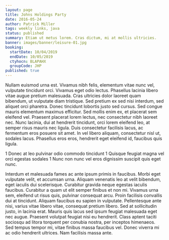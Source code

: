 ```yaml
---
layout: page
title: Johns Holdings Party
date: 2016-05-24
author: Patrick Miller
tags: weekly links, java
status: published
summary: Etiam ut metus lorem. Cras dictum, mi at mollis ultricies.
banner: images/banner/leisure-01.jpg
booking:
  startDate: 10/04/2019
  endDate: 10/05/2019
  ctyhocn: BLAPAHX
  groupCode: JHP
published: true
---
```

Nullam euismod urna est. Vivamus nibh felis, elementum vitae nunc vel, vulputate tincidunt orci. Vivamus eget odio lectus. Phasellus lacinia libero vitae augue pretium malesuada. Cras ultricies dolor laoreet quam bibendum, ut vulputate diam tristique. Sed pretium ex sed nisi interdum, sed aliquet orci pharetra. Donec tincidunt lobortis justo sed cursus. Sed congue mauris elementum maximus efficitur. Sed mollis enim ex, et placerat sem eleifend vel. Praesent placerat lorem lectus, nec consectetur nibh laoreet nec. Nunc lacinia, dui at hendrerit tincidunt, orci lorem eleifend leo, at semper risus mauris nec ligula. Duis consectetur facilisis lacus, ac fermentum eros posuere sit amet. In vel libero aliquam, consectetur nisl ut, sodales lacus. Phasellus eros eros, hendrerit eget eleifend id, faucibus quis ligula.

1 Donec at leo pulvinar odio commodo tincidunt
1 Quisque feugiat magna vel orci egestas sodales
1 Nunc non nunc vel eros dignissim suscipit quis eget nunc.

Interdum et malesuada fames ac ante ipsum primis in faucibus. Morbi eget vulputate velit, et accumsan urna. Aliquam venenatis leo at velit bibendum, eget iaculis dui scelerisque. Curabitur gravida neque egestas iaculis faucibus. Curabitur a quam ut elit semper finibus et non mi. Vivamus urna sem, eleifend ut risus quis, pulvinar consequat arcu. Proin facilisis convallis dui at tincidunt. Aliquam faucibus eu sapien in vulputate.
Pellentesque ante nisi, varius vitae libero vitae, consequat pretium libero. Sed at sollicitudin justo, in lacinia erat. Mauris quis lacus sed ipsum feugiat malesuada eget nec augue. Praesent volutpat feugiat nisi eu hendrerit. Class aptent taciti sociosqu ad litora torquent per conubia nostra, per inceptos himenaeos. Sed tempus tempor mi, vitae finibus massa faucibus vel. Donec viverra mi ac odio hendrerit ultrices. Nam facilisis massa ante.
